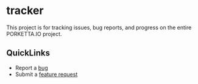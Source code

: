 # tracker
This project is for tracking issues, bug reports, and progress on the entire PORKETTA.IO project.


## QuickLinks
* Report a [bug](https://github.com/porketta/tracker/issues/new?labels=bug)
* Submit a [feature request](https://github.com/porketta/tracker/issues/new?labels=new%20feature)
